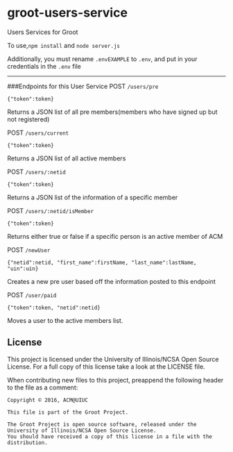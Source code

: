 # groot-users-service
Users Services for Groot

To use,``` npm install ``` and ```node server.js```

Additionally, you must rename ```.envEXAMPLE``` to ```.env```, and put in your credentials in the ```.env``` file

---
###Endpoints for this User Service
POST `/users/pre`

  `{"token":token}`

  Returns a JSON list of all pre members(members who have signed up but not registered)
  
POST `/users/current`

  `{"token":token}`

  Returns a JSON list of all active members

POST `/users/:netid`

  `{"token":token}`

  Returns a JSON list of the information of a specific member

POST `/users/:netid/isMember`

  `{"token":token}`
  
  Returns either true or false if a specific person is an active member of ACM
  
POST `/newUser`
  
  `{"netid":netid, "first_name":firstName, "last_name":lastName, "uin":uin}`
  
  Creates a new pre user based off the information posted to this endpoint
      
POST `/user/paid`
  
  `{"token":token, "netid":netid}`
  
  Moves a user to the active members list.

## License

This project is licensed under the University of Illinois/NCSA Open Source License. For a full copy of this license take a look at the LICENSE file. 

When contributing new files to this project, preappend the following header to the file as a comment: 

```
Copyright © 2016, ACM@UIUC

This file is part of the Groot Project.  
 
The Groot Project is open source software, released under the University of Illinois/NCSA Open Source License. 
You should have received a copy of this license in a file with the distribution.
```
